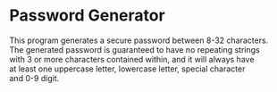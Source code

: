 # Password Generator
This program generates a secure password between 8-32 characters. <br />
The generated password is guaranteed to have no repeating strings <br />
with 3 or more characters contained within, and it will always have <br />
at least one uppercase letter, lowercase letter, special character <br />
and 0-9 digit.
